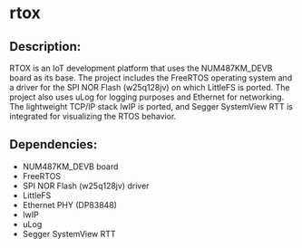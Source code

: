 # rtox

## Description:
RTOX is an IoT development platform that uses the NUM487KM_DEVB board as its base. The project includes the FreeRTOS operating system and a driver for the SPI NOR Flash (w25q128jv) on which LittleFS is ported. The project also uses uLog for logging purposes and Ethernet for networking. The lightweight TCP/IP stack lwIP is ported, and Segger SystemView RTT is integrated for visualizing the RTOS behavior.

## Dependencies:
- NUM487KM_DEVB board
- FreeRTOS
- SPI NOR Flash (w25q128jv) driver
- LittleFS
- Ethernet PHY (DP83848)
- lwIP
- uLog
- Segger SystemView RTT
